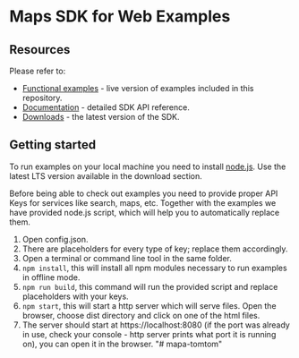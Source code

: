 # Maps SDK for Web Examples

## Resources

Please refer to:
* [Functional examples](https://developer.tomtom.com/maps-sdk-web-js-v6/functional-examples) - live version of examples included in this repository.
* [Documentation](https://developer.tomtom.com/maps-sdk-web-js-v6/documentation) - detailed SDK API reference.
* [Downloads](https://developer.tomtom.com/maps-sdk-web-js-v6/downloads) - the latest version of the SDK.

## Getting started

To run examples on your local machine you need to install [node.js](https://nodejs.org).
Use the latest LTS version available in the download section.

Before being able to check out examples you need to provide proper API Keys for services like search, maps, etc.
Together with the examples we have provided node.js script, which will help you to automatically replace them.
1. Open config.json.
2. There are placeholders for every type of key; replace them accordingly.
3. Open a terminal or command line tool in the same folder.
4. `npm install`, this will install all npm modules necessary to run examples in offline mode.
5. `npm run build`, this command will run the provided script and replace placeholders with your keys.
6. `npm start`, this will start a http server which will serve files. Open the browser, choose dist directory and click on one of the html files.
7. The server should start at https://localhost:8080 (if the port was already in use, check your console - http server prints
   what port it is running on), you can open it in the browser.
"# mapa-tomtom" 
